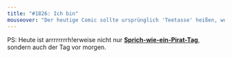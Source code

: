 ```yaml
---
title: "#1826: Ich bin"
mouseover: "Der heutige Comic sollte ursprünglich 'Teetasse' heißen, weil das absolut nichts mit dem Comic zu tun hat, was ich wiederum für eine supere Namensgebungsbegründung halte."
---
```


PS:
Heute ist arrrrrrrrh!erweise nicht nur <a href="http://www.fonflatter.de/kalender"><strong>Sprich-wie-ein-Pirat-Tag</strong></a>, sondern auch der Tag vor morgen.  
